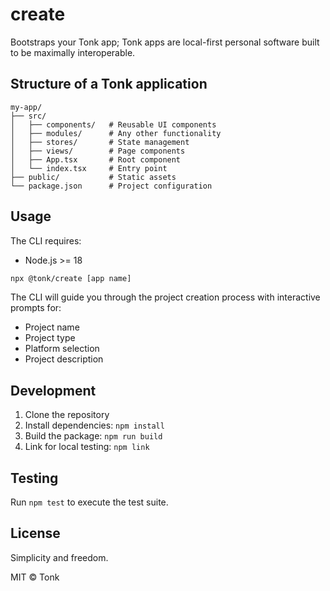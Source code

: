 # create

Bootstraps your Tonk app; Tonk apps are local-first personal software built to be maximally interoperable.

## Structure of a Tonk application

```
my-app/
├── src/
│   ├── components/   # Reusable UI components
│   ├── modules/      # Any other functionality
│   ├── stores/       # State management
│   ├── views/        # Page components
│   ├── App.tsx       # Root component
│   └── index.tsx     # Entry point
├── public/           # Static assets
└── package.json      # Project configuration
```

## Usage

The CLI requires:

- Node.js >= 18

```bash
npx @tonk/create [app name]
```

The CLI will guide you through the project creation process with interactive prompts for:
- Project name
- Project type
- Platform selection
- Project description

## Development

1. Clone the repository
2. Install dependencies: `npm install`
3. Build the package: `npm run build`
4. Link for local testing: `npm link`

## Testing

Run `npm test` to execute the test suite.

## License

Simplicity and freedom.

MIT © Tonk
